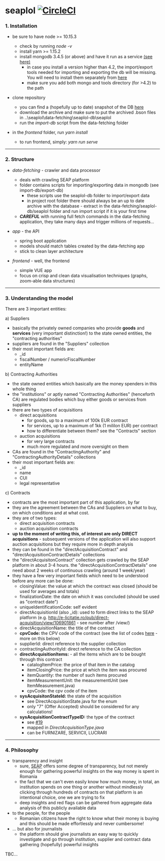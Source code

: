 # seaplol [![CircleCI](https://circleci.com/gh/AlexBondor/seaplol/tree/master.svg?style=svg&circle-token=40b31486af1c48e56098343b0fb6ff1c446c1159)](https://circleci.com/gh/AlexBondor/seaplol/tree/master)


### 1. Installation

- be sure to have node >= 10.15.3
    - check by running _node -v_ 
    - install yarn >= 1.15.2 
    - install mongodb 3.4.5 (or above) and have it run as a service [(see here)](https://medium.com/stackfame/run-mongodb-as-a-service-in-windows-b0acd3a4b712#:~:text=To%20start%20MongoDB%2C%20run%20mongod,connections%20message%20in%20the%20console.)
        - in case you install a version higher than 4.2, the import/export tools needed for importing and exporting the db will be missing. You will need to install them separately from [here](https://www.mongodb.com/try/download/database-tools?tck=docs_databasetools)
        - make sure you add both mongo and tools directory (for >4.2) to the path
- clone repository
    - you can find a (hopefully up to date) snapshot of the DB [here](https://drive.google.com/drive/folders/1HOEBgpnkDkK1NgMFR6lcXEH2gNmibirm?usp=sharing)
    - download the archive and make sure to put the archived .bson files in ..\seaplol\data-fetching\seaplol-db\seaplol
    - run the _import-db_ script from the data-fetching folder
    
- in the _frontend_ folder, run _yarn install_
    - to run frontend, simply: _yarn run serve_
    
---
### 2. Structure
- _data-fetching_ - crawler and data processor
     - deals with crawling SEAP platform
     - folder contains scripts for importing/exporting data in mongodb (see import-db/export-db)
        - these scripts use the seaplol-db folder to import/export data
        - in project root folder there should always be an up to date archive with the database - extract in the data-fetching/seaplol-db/seaplol folder and run import script if it is your first time 
     - ***CAREFUL*** with running full fetch commands in the data-fetching application, they take many days and trigger millions of requests...


- _app_ - the API
    - spring boot application
    - models should match tables created by the data-fetching app
    - stick to clean layer architecture
    
    
- _frontend_ - well, the frontend
    - simple VUE app
    - focus on crisp and clean data visualisation techniques (graphs, zoom-able data structures)
    
---

### 3. Understanding the model

There are 3 important entities:

a) Suppliers
- basically the privately owned companies who provide **goods** and **services** (very important distinction!) to the state owned entities, the "contracting authorities"
- suppliers are found in the "Suppliers" collection
- their most important fields are:
    - _id
    - fiscalNumber / numericFiscalNumber
    - entityName 


b) Contracting Authorities
- the state owned entities which basically are the money spenders in this whole thing
- the "institutions" or aptly named "Contracting Authorities" (henceforth CA) are regulated bodies which buy either goods or services from suppliers
- there are two types of acquisitions
    - direct acquisitions
        - for goods, up to a maximum of 100k EUR contract
        - for services, up to a maximum of 1kk (1 mililon EUR) per contract
        - how to differentiate between them? see the "Contracts" section
    - auction acquisitions
        - for very large contracts
        - much more regulated and more oversight on them
- CAs are found in the "ContractingAuthority" and "ContractingAuthorityDetails" collections
- their most important fields are:
    - _id
    - name
    - CUI
    - legal representative

    
c) Contracts
- contracts are the most important part of this application, by far
- they are the agreement between the CAs and Suppliers on what to buy, on which conditions and at what cost.
- they are of two types:
    - direct acquisition contracts
    - auction acquisition contracts
- **up to the moment of writing this, of interest are only DIRECT acquisitions** - subsequent versions of the application will also support auction acquisitions but they require more in depth analysis
- they can be found in the "directAcquisitionContract" and "directAcquisitionContractDetails" collections
- the "directAcquisitonContract" collection gets crawled by the SEAP platform in about 3-4 hours. the "directAcquisitionContractDetails" one need about 2 weeks of continuous crawling (around 1 week/year)
- they have a few very important fields which need to be understood before any more can be done:
    - closingValue: the value at which the contract was closed (should be used for averages and totals)
    - finalizationDate: the date on which it was concluded (should be used as "contract date")
    - uniqueIdentificationCode: self evident
    - directAcquisitionId (also _id): used to form direct links to the SEAP platform (e.g. http://e-licitatie.ro/pub/direct-acquisition/view/106901861 - see number after /view/)
    - directAcquisitionName: the title of the contract
    - **cpvCode:** the CPV code of the contract (see the list of codes [here](https://www.bipsolutions.com/news-and-resources/cpv-codes/) - more on this below)
    - supplierId: direct reference to the supplier collection
    - contractingAuthorityId: direct reference to the CA collection
    - **directAcquisitionItems:** - all the items which are to be bought through this contract
        - catalogItemPrice: the price of that item in the catalog
        - itemClosingPrice: the price at which the item was procured
        - itemQuantity: the number of such items procured
        - itemMeasurementUnit: the measurementUnit (see ItemMeasurement.java)
        - cpvCode: the cpv code of the item
    - **sysAcquisitonStateId:** the state of the acquisition
        - see DirectAcquisitionState.java for the enum
        - only "7" (Offer Accepted) should be considered for any calculations!
    - **sysAcquisitionContractTypeID:** the type of the contract
        - see [#19](https://github.com/AlexBondor/seaplol/issues/19)
        - mapped in _DirectAcquisitionType.java_
        - can be FURNIZARE, SERVICII, LUCRARI
        
    
 
---

### 4. Philosophy
- transparency and insight
    - sure, [SEAP](http://e-licitatie.ro/pub/direct-acquisitions/list/1) offers some degree of transparency, but not merely enough for gathering powerful insights on the way money is spent in Romania
    - the fact that we can't even easily know how much money, in total, an institution spends on one thing or another without mindlessly clicking through hundreds of contracts on that platform is an intentional choice, one we are trying to fix
    - deep insights and red flags can be gathered from aggregate data analysis of this publicly available data
- to the people, for the people 
    - Romanian citizens have the right to know what their money is buying and this should be made effortlessly and never cumbersome!
- ... but also for journalists
    - the platform should give journalists an easy way to quickly investigate and go through institution, supplier and contract data gathering (hopefully) powerful insights
    
TBC...

